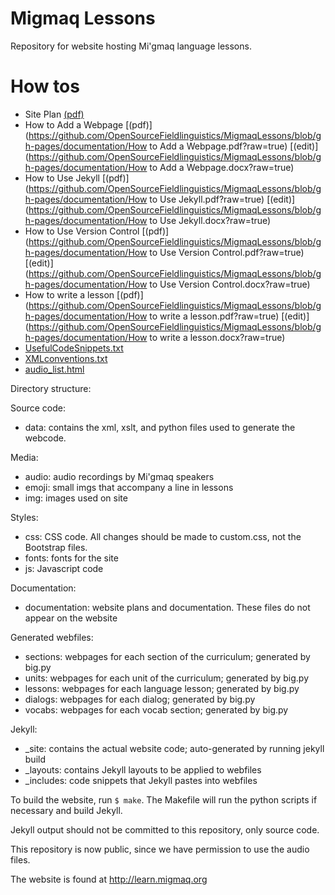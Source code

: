 # Migmaq Lessons
Repository for website hosting Mi'gmaq language lessons.

# How tos
* Site Plan [(pdf)](https://github.com/OpenSourceFieldlinguistics/MigmaqLessons/blob/gh-pages/documentation/siteplan.pdf?raw=true)
* How to Add a Webpage [(pdf)](https://github.com/OpenSourceFieldlinguistics/MigmaqLessons/blob/gh-pages/documentation/How to Add a Webpage.pdf?raw=true) [(edit)](https://github.com/OpenSourceFieldlinguistics/MigmaqLessons/blob/gh-pages/documentation/How to Add a Webpage.docx?raw=true)
* How to Use Jekyll [(pdf)](https://github.com/OpenSourceFieldlinguistics/MigmaqLessons/blob/gh-pages/documentation/How to Use Jekyll.pdf?raw=true) [(edit)](https://github.com/OpenSourceFieldlinguistics/MigmaqLessons/blob/gh-pages/documentation/How to Use Jekyll.docx?raw=true)
* How to Use Version Control [(pdf)](https://github.com/OpenSourceFieldlinguistics/MigmaqLessons/blob/gh-pages/documentation/How to Use Version Control.pdf?raw=true) [(edit)](https://github.com/OpenSourceFieldlinguistics/MigmaqLessons/blob/gh-pages/documentation/How to Use Version Control.docx?raw=true)
* How to write a lesson [(pdf)](https://github.com/OpenSourceFieldlinguistics/MigmaqLessons/blob/gh-pages/documentation/How to write a lesson.pdf?raw=true) [(edit)](https://github.com/OpenSourceFieldlinguistics/MigmaqLessons/blob/gh-pages/documentation/How to write a lesson.docx?raw=true)
* [UsefulCodeSnippets.txt](https://github.com/OpenSourceFieldlinguistics/MigmaqLessons/blob/gh-pages/documentation/UsefulCodeSnippets.txt?raw=true)
* [XMLconventions.txt](https://github.com/OpenSourceFieldlinguistics/MigmaqLessons/blob/gh-pages/documentation/XMLconventions.txt?raw=true)
* [audio_list.html](https://github.com/OpenSourceFieldlinguistics/MigmaqLessons/blob/gh-pages/documentation/audio_list.html?raw=true)




Directory structure:

Source code:
 *	data: contains the xml, xslt, and python files used to generate the webcode.

Media:
 *	audio: audio recordings by Mi'gmaq speakers
 *	emoji: small imgs that accompany a line in lessons
 *	img: images used on site

Styles:
 *	css: CSS code. All changes should be made to custom.css, not the Bootstrap files.
 *	fonts: fonts for the site
 *	js: Javascript code

Documentation:
 *	documentation: website plans and documentation. These files do not appear on the website

Generated webfiles:
 *	sections: webpages for each section of the curriculum; generated by big.py
 *	units: webpages for each unit of the curriculum; generated by big.py
 *	lessons: webpages for each language lesson; generated by big.py
 *	dialogs: webpages for each dialog; generated by big.py
 *	vocabs: webpages for each vocab section; generated by big.py

Jekyll:
 *	_site: contains the actual website code; auto-generated by running jekyll build
 *	_layouts: contains Jekyll layouts to be applied to webfiles
 *	_includes: code snippets that Jekyll pastes into webfiles

To build the website, run `$ make`. The Makefile will run the python scripts if necessary and build Jekyll. 

Jekyll output should not be committed to this repository, only source code.

This repository is now public, since we have permission to use the audio files.

The website is found at http://learn.migmaq.org
